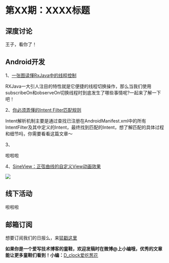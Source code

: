 # 第XX期：XXXX标题

## 深度讨论

[]()

王子，看你了！

## Android开发

1、[一张图读懂RxJava中的线程控制](http://mp.weixin.qq.com/s?__biz=MzA4NTg1MjM0Mg==&mid=509777575&idx=1&sn=9ace4885f32a1f274e4be8d839700486&scene=0&previewkey=nzeuLjmwTmgy6%2FZhzIm6qswqSljwj2bfCUaCyDofEow%3D)

RXJava一大引人注目的特性就是它便捷的线程切换操作，那么当我们使用subscribeOn和observeOn切换线程时到底发生了哪些事情呢?一起来了解一下吧！

2、[你必须弄懂的Intent Filter匹配规则](http://blog.csdn.net/mynameishuangshuai/article/details/51673273)

 Intent解析机制主要是通过查找已注册在AndroidManifest.xml中的所有IntentFilter及其中定义的Intent，最终找到匹配的Intent，想了解匹配的具体过程和细节吗，你需要看看这篇文章～

3、[]()

啦啦啦

4、[SineView：正弦曲线的自定义View动画效果](https://github.com/guiguegon/SineView)

![](https://github.com/guiguegon/SineView/raw/master/screenshots/animating.gif)


## 线下活动

[]()

啦啦啦


## 邮箱订阅

想要订阅我们的日报么，来[猛戳这里](http://list.qq.com/cgi-bin/qf_invite?id=d469993d2c888e971c0fbb2309c4d84256968386b126b967)

**如果你是一个爱写技术博客的童鞋，欢迎发稿时在微博@上小编哦，优秀的文章能让更多童鞋们看到！小编：**[D_clock爱吃葱花](http://weibo.com/2480694892/profile?rightmod=1&wvr=6&mod=personinfo&is_all=1)
